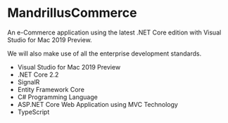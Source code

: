 # MandrillusCommerce
An e-Commerce application using the latest .NET Core edition with Visual Studio for Mac 2019 Preview.

We will also make use of all the enterprise development standards.

- Visual Studio for Mac 2019 Preview
- .NET Core 2.2
- SignalR
- Entity Framework Core
- C# Programming Language
- ASP.NET Core Web Application using MVC Technology
- TypeScript
